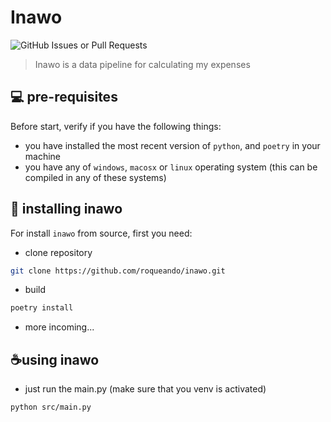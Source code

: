 # Inawo

![GitHub Issues or Pull Requests](https://img.shields.io/github/issues-pr/roqueando/inawo)

> Inawo is a data pipeline for calculating my expenses


## 💻 pre-requisites

Before start, verify if you have the following things:

- you have installed the most recent version of `python`, and `poetry` in your machine
- you have any of `windows`, `macosx` or `linux` operating system (this can be compiled in any of these systems)

## 🚀 installing inawo

For install `inawo` from source, first you need:

- clone repository
```sh
git clone https://github.com/roqueando/inawo.git
```

- build
```sh
poetry install
```

- more incoming...

## ☕using inawo 

- just run the main.py (make sure that you venv is activated)
```sh
python src/main.py
```
